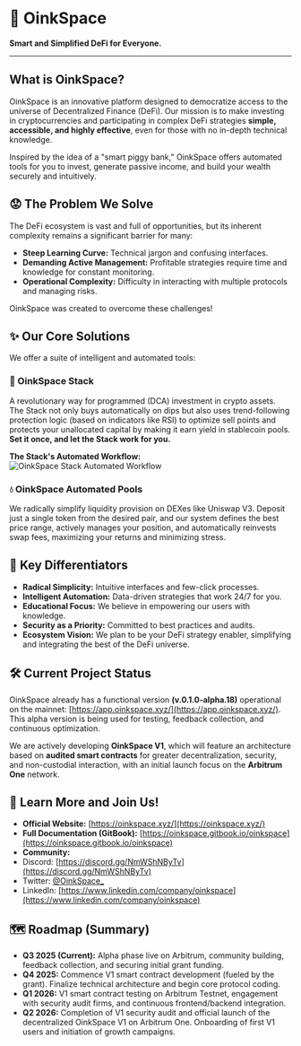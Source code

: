 # 🐷 OinkSpace

**Smart and Simplified DeFi for Everyone.**

---

## What is OinkSpace?

OinkSpace is an innovative platform designed to democratize access to the universe of Decentralized Finance (DeFi). Our mission is to make investing in cryptocurrencies and participating in complex DeFi strategies **simple, accessible, and highly effective**, even for those with no in-depth technical knowledge.

Inspired by the idea of a "smart piggy bank," OinkSpace offers automated tools for you to invest, generate passive income, and build your wealth securely and intuitively.

## 😟 The Problem We Solve

The DeFi ecosystem is vast and full of opportunities, but its inherent complexity remains a significant barrier for many:
*   **Steep Learning Curve:** Technical jargon and confusing interfaces.
*   **Demanding Active Management:** Profitable strategies require time and knowledge for constant monitoring.
*   **Operational Complexity:** Difficulty in interacting with multiple protocols and managing risks.

OinkSpace was created to overcome these challenges!

## ✨ Our Core Solutions

We offer a suite of intelligent and automated tools:

### 🥞 OinkSpace Stack
A revolutionary way for programmed (DCA) investment in crypto assets. The Stack not only buys automatically on dips but also uses trend-following protection logic (based on indicators like RSI) to optimize sell points and protects your unallocated capital by making it earn yield in stablecoin pools. **Set it once, and let the Stack work for you.**

**The Stack's Automated Workflow:**
![OinkSpace Stack Automated Workflow](https://oinkspace.gitbook.io/oinkspace/~gitbook/image?url=https%3A%2F%2F2905769461-files.gitbook.io%2F%7E%2Ffiles%2Fv0%2Fb%2Fgitbook-x-prod.appspot.com%2Fo%2Fspaces%252FxoaMn8gdiFse9uoUjYFO%252Fuploads%252Fm71tbpdVb9BuJijcTTWb%252Fshapes%2520at%252025-07-16%252010.16.01.png%3Falt%3Dmedia%26token%3Da523a01b-f3c9-4912-aa78-ba0a02652e05&width=768&dpr=1&quality=100&sign=a450565d&sv=2)

### 💧 OinkSpace Automated Pools
We radically simplify liquidity provision on DEXes like Uniswap V3. Deposit just a single token from the desired pair, and our system defines the best price range, actively manages your position, and automatically reinvests swap fees, maximizing your returns and minimizing stress.

## 🚀 Key Differentiators

*   **Radical Simplicity:** Intuitive interfaces and few-click processes.
*   **Intelligent Automation:** Data-driven strategies that work 24/7 for you.
*   **Educational Focus:** We believe in empowering our users with knowledge.
*   **Security as a Priority:** Committed to best practices and audits.
*   **Ecosystem Vision:** We plan to be your DeFi strategy enabler, simplifying and integrating the best of the DeFi universe.

## 🛠️ Current Project Status

OinkSpace already has a functional version **(v.0.1.0-alpha.18)** operational on the mainnet: [https://app.oinkspace.xyz/](https://app.oinkspace.xyz/). This alpha version is being used for testing, feedback collection, and continuous optimization.

We are actively developing **OinkSpace V1**, which will feature an architecture based on **audited smart contracts** for greater decentralization, security, and non-custodial interaction, with an initial launch focus on the **Arbitrum One** network.

## 🔗 Learn More and Join Us!

*   **Official Website:** [https://oinkspace.xyz/](https://oinkspace.xyz/)
*   **Full Documentation (GitBook):** [https://oinkspace.gitbook.io/oinkspace](https://oinkspace.gitbook.io/oinkspace)
*   **Community:**
  *   Discord: [https://discord.gg/NmWShNByTv](https://discord.gg/NmWShNByTv)
  *   Twitter: [@OinkSpace_](https://x.com/OINKspace_)
  *   LinkedIn: [https://www.linkedin.com/company/oinkspace](https://www.linkedin.com/company/oinkspace)

## 🗺️ Roadmap (Summary)

*   **Q3 2025 (Current):** Alpha phase live on Arbitrum, community building, feedback collection, and securing initial grant funding.
*   **Q4 2025:** Commence V1 smart contract development (fueled by the grant). Finalize technical architecture and begin core protocol coding.
*   **Q1 2026:** V1 smart contract testing on Arbitrum Testnet, engagement with security audit firms, and continuous frontend/backend integration.
*   **Q2 2026:** Completion of V1 security audit and official launch of the decentralized OinkSpace V1 on Arbitrum One. Onboarding of first V1 users and initiation of growth campaigns.

